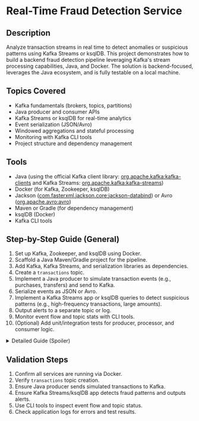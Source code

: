 # Real-Time Fraud Detection Service

## Description
Analyze transaction streams in real time to detect anomalies or suspicious patterns using Kafka Streams or ksqlDB. This project demonstrates how to build a backend fraud detection pipeline leveraging Kafka's stream processing capabilities, Java, and Docker. The solution is backend-focused, leverages the Java ecosystem, and is fully testable on a local machine.

## Topics Covered
- Kafka fundamentals (brokers, topics, partitions)
- Java producer and consumer APIs
- Kafka Streams or ksqlDB for real-time analytics
- Event serialization (JSON/Avro)
- Windowed aggregations and stateful processing
- Monitoring with Kafka CLI tools
- Project structure and dependency management

## Tools
- Java (using the official Kafka client library: [org.apache.kafka:kafka-clients](https://mvnrepository.com/artifact/org.apache.kafka/kafka-clients) and Kafka Streams: [org.apache.kafka:kafka-streams](https://mvnrepository.com/artifact/org.apache.kafka/kafka-streams))
- Docker (for Kafka, Zookeeper, ksqlDB)
- Jackson ([com.fasterxml.jackson.core:jackson-databind](https://mvnrepository.com/artifact/com.fasterxml.jackson.core/jackson-databind)) or Avro ([org.apache.avro:avro](https://mvnrepository.com/artifact/org.apache.avro/avro))
- Maven or Gradle (for dependency management)
- ksqlDB (Docker)
- Kafka CLI tools

## Step-by-Step Guide (General)
1. Set up Kafka, Zookeeper, and ksqlDB using Docker.
2. Scaffold a Java Maven/Gradle project for the pipeline.
3. Add Kafka, Kafka Streams, and serialization libraries as dependencies.
4. Create a `transactions` topic.
5. Implement a Java producer to simulate transaction events (e.g., purchases, transfers) and send to Kafka.
6. Serialize events as JSON or Avro.
7. Implement a Kafka Streams app or ksqlDB queries to detect suspicious patterns (e.g., high-frequency transactions, large amounts).
8. Output alerts to a separate topic or log.
9. Monitor event flow and topic stats with CLI tools.
10. (Optional) Add unit/integration tests for producer, processor, and consumer logic.

<details>
<summary>Detailed Guide (Spoiler)</summary>

### 1. Set up Kafka, Zookeeper, and ksqlDB with Docker
- Use Docker Compose to run all required services.

### 2. Scaffold Java Project & Add Dependencies
- Use Maven or Gradle to create a new Java project.
- Add dependencies for Kafka client, Kafka Streams, and Jackson/Avro in `pom.xml` or `build.gradle`.

### 3. Create the Topic
- Use CLI: `docker exec -it <kafka_container_id> kafka-topics --create --topic transactions --bootstrap-server localhost:9092 --partitions 2 --replication-factor 1`

### 4. Implement Java Transaction Producer
- Simulate transactions (e.g., `{ "userId": "u1", "amount": 100.0, "timestamp": 1680000000000 }`).
- Serialize as JSON (Jackson) or Avro.
- Send events to `transactions` topic.

### 5. Real-Time Fraud Detection
- Use Kafka Streams or ksqlDB to process `transactions` topic.
- Detect patterns (e.g., more than X transactions in Y minutes, transactions above a threshold).
- Output alerts to an `alerts` topic or log to console.

### 6. Monitor with CLI Tools
- Use `kafka-console-consumer` to view events and alerts.
- Use `kafka-topics --describe` for topic info.

### 7. (Optional) Add Unit/Integration Tests
- Use JUnit/Testcontainers to test producer, processor, and consumer logic.

</details>

## Validation Steps
1. Confirm all services are running via Docker.
2. Verify `transactions` topic creation.
3. Ensure Java producer sends simulated transactions to Kafka.
4. Ensure Kafka Streams/ksqlDB app detects fraud patterns and outputs alerts.
5. Use CLI tools to inspect event flow and topic status.
6. Check application logs for errors and test results.
